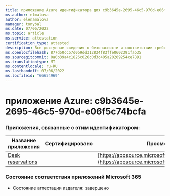 ```yaml
---
title: приложение Azure идентификатора для c9b3645e-2695-46c5-970d-e06f5c74bcfa
ms.author: elmalova
author: elenamalova
manager: tonybal
ms.date: 07/06/2022
ms.topic: article
ms.service: attestation
certification_type: attested
description: Все доступные сведения о безопасности и соответствии требованиям для c9b3645e-2695-46c5-970d-e06f5c74bcfa.
ms.openlocfilehash: 877d50cc57d0b9dd312834f83ffe0602391fab35
ms.sourcegitcommit: 0a0b39a4c1826c026c0d3c405a20209254ce7891
ms.translationtype: MT
ms.contentlocale: ru-RU
ms.lasthandoff: 07/06/2022
ms.locfileid: "66654969"
---
```

# <a name="azure-app-id-c9b3645e-2695-46c5-970d-e06f5c74bcfa"></a>приложение Azure: c9b3645e-2695-46c5-970d-e06f5c74bcfa


### <a name="apps-associated-with-this-id"></a>Приложения, связанные с этим идентификатором:
| **Название приложения** | **Сертифицировано** | **Просмотр в AppSource** |
|--------------|---------------|-----------------------|
| [Desk reservations](../forward/WA200003532.md) |  | [https://appsource.microsoft.com/product/office/WA200003532](https://appsource.microsoft.com/product/office/WA200003532) |

### <a name="microsoft-365-app-compliance-status"></a>Состояние соответствия приложений Microsoft 365
- Состояние аттестации издателя: завершено

